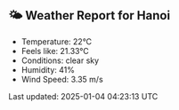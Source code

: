 <!-- WEATHER-START -->
## 🌤 Weather Report for Hanoi

- Temperature: 22°C
- Feels like: 21.33°C
- Conditions: clear sky
- Humidity: 41%
- Wind Speed: 3.35 m/s

Last updated: 2025-01-04 04:23:13 UTC
<!-- WEATHER-END -->
